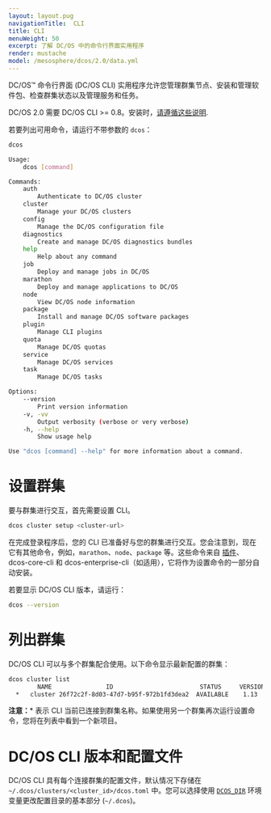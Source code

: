 ```yaml
---
layout: layout.pug
navigationTitle:  CLI
title: CLI
menuWeight: 50
excerpt: 了解 DC/OS 中的命令行界面实用程序
render: mustache
model: /mesosphere/dcos/2.0/data.yml
---
```


DC/OS&trade; 命令行界面 (DC/OS CLI) 实用程序允许您管理群集节点、安装和管理软件包、检查群集状态以及管理服务和任务。

DC/OS 2.0 需要 DC/OS CLI >= 0.8。安装时，[请遵循这些说明](/mesosphere/dcos/cn/2.0/cli/install/).

若要列出可用命令，请运行不带参数的 `dcos`：

```bash
dcos

Usage:
    dcos [command]

Commands:
    auth
        Authenticate to DC/OS cluster
    cluster
        Manage your DC/OS clusters
    config
        Manage the DC/OS configuration file
    diagnostics
        Create and manage DC/OS diagnostics bundles
    help
        Help about any command
    job
        Deploy and manage jobs in DC/OS
    marathon
        Deploy and manage applications to DC/OS
    node
        View DC/OS node information
    package
        Install and manage DC/OS software packages
    plugin
        Manage CLI plugins
    quota
        Manage DC/OS quotas
    service
        Manage DC/OS services
    task
        Manage DC/OS tasks

Options:
    --version
        Print version information
    -v, -vv
        Output verbosity (verbose or very verbose)
    -h, --help
        Show usage help

Use "dcos [command] --help" for more information about a command.
```

<a name="setupcluster"></a>

# 设置群集

要与群集进行交互，首先需要设置 CLI。

```bash
dcos cluster setup <cluster-url>
```

在完成登录程序后，您的 CLI 已准备好与您的群集进行交互。您会注意到，现在它有其他命令，例如，`marathon`、`node`、`package` 等。这些命令来自 [插件](/mesosphere/dcos/cn/2.0/cli/plugins/)、dcos-core-cli 和 dcos-enterprise-cli（如适用），它将作为设置命令的一部分自动安装。

若要显示 DC/OS CLI 版本，请运行：

```bash
dcos --version
```

# 列出群集

DC/OS CLI 可以与多个群集配合使用。以下命令显示最新配置的群集：

```bash
dcos cluster list
        NAME               ID                        STATUS     VERSION      URL
  *   cluster 26f72c2f-8d03-47d7-b95f-972b1fd3dea2  AVAILABLE    1.13  <cluster-url>
```

<p class="message--note"><strong>注意：</strong>* 表示 CLI 当前已连接到群集名称。如果使用另一个群集再次运行设置命令，您将在列表中看到一个新项目。</p>

<a name="configuration-files"></a>

# DC/OS CLI 版本和配置文件

DC/OS CLI 具有每个连接群集的配置文件，默认情况下存储在 `~/.dcos/clusters/<cluster_id>/dcos.toml` 中。您可以选择使用 [`DCOS_DIR`](#dcos-cdir) 环境变量更改配置目录的基本部分 (`~/.dcos`)。
